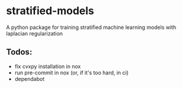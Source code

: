 # stratified-models

A python package for training stratified machine learning models with laplacian regularization

## Todos:
* fix cvxpy installation in nox
* run pre-commit in nox (or, if it's too hard, in ci)
* dependabot
